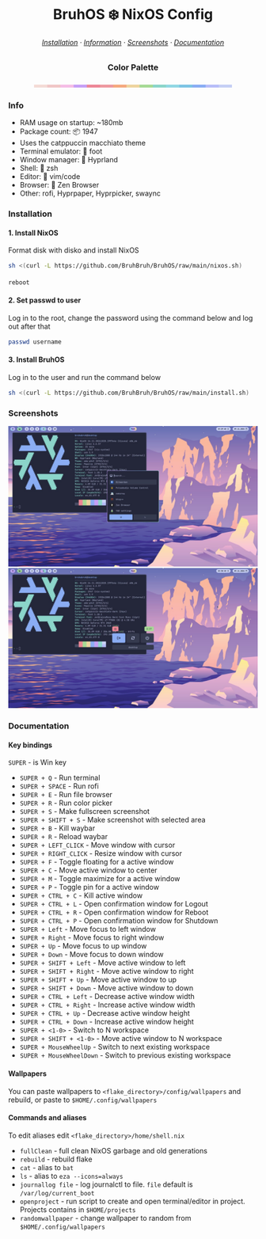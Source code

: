 <h1 align="center">
	BruhOS ❄️ NixOS Config
</h1>

<h6 align="center">
  <a href="#installation">Installation</a>
  ·
  <a href="#info">Information</a>
  ·
  <a href="#screenshots">Screenshots</a>
  ·
  <a href="#documentation">Documentation</a>
</h6>

<h3 align="center">
	Color Palette
</h3>

<p align="center">
  <img src="https://raw.githubusercontent.com/BruhaBruh/BruhOS/main/assets/macchiato.png" width="400" />
</p>

### Info

- RAM usage on startup: ~180mb
- Package count: 📦 1947
- Uses the catppuccin macchiato theme
- Terminal emulator: 🦶 foot
- Window manager: 🌿 Hyprland
- Shell: 🐚 zsh
- Editor: 📝 vim/code
- Browser: 🦊 Zen Browser
- Other: rofi, Hyprpaper, Hyprpicker, swaync

### Installation

#### 1. Install NixOS

Format disk with disko and install NixOS

```bash
sh <(curl -L https://github.com/BruhBruh/BruhOS/raw/main/nixos.sh)

reboot
```

#### 2. Set passwd to user

Log in to the root, change the password using the command below and log out after that

```bash
passwd username
```

#### 3. Install BruhOS

Log in to the user and run the command below

```bash
sh <(curl -L https://github.com/BruhBruh/BruhOS/raw/main/install.sh)
```

### Screenshots

![Screenshot 1](https://raw.githubusercontent.com/BruhaBruh/BruhOS/main/assets/screenshot0.jpg)
![Screenshot 2](https://raw.githubusercontent.com/BruhaBruh/BruhOS/main/assets/screenshot1.jpg)

### Documentation

#### Key bindings

`SUPER` - is Win key

- `SUPER + Q` - Run terminal
- `SUPER + SPACE` - Run rofi
- `SUPER + E` - Run file browser
- `SUPER + R` - Run color picker
- `SUPER + S` - Make fullscreen screenshot
- `SUPER + SHIFT + S` - Make screenshot with selected area
- `SUPER + B` - Kill waybar
- `SUPER + R` - Reload waybar
- `SUPER + LEFT_CLICK` - Move window with cursor
- `SUPER + RIGHT_CLICK` - Resize window with cursor
- `SUPER + F` - Toggle floating for a active window
- `SUPER + C` - Move active window to center
- `SUPER + M` - Toggle maximize for a active window
- `SUPER + P` - Toggle pin for a active window
- `SUPER + CTRL + C` - Kill active window
- `SUPER + CTRL + L` - Open confirmation window for Logout
- `SUPER + CTRL + R` - Open confirmation window for Reboot
- `SUPER + CTRL + P` - Open confirmation window for Shutdown
- `SUPER + Left` - Move focus to left window
- `SUPER + Right` - Move focus to right window
- `SUPER + Up` - Move focus to up window
- `SUPER + Down` - Move focus to down window
- `SUPER + SHIFT + Left` - Move active window to left
- `SUPER + SHIFT + Right` - Move active window to right
- `SUPER + SHIFT + Up` - Move active window to up
- `SUPER + SHIFT + Down` - Move active window to down
- `SUPER + CTRL + Left` - Decrease active window width
- `SUPER + CTRL + Right` - Increase active window width
- `SUPER + CTRL + Up` - Decrease active window height
- `SUPER + CTRL + Down` - Increase active window height
- `SUPER + <1-0>` - Switch to N workspace
- `SUPER + SHIFT + <1-0>` - Move active window to N workspace
- `SUPER + MouseWheelUp` - Switch to next existing workspace
- `SUPER + MouseWheelDown` - Switch to previous existing workspace

#### Wallpapers

You can paste wallpapers to `<flake_directory>/config/wallpapers` and rebuild, or paste to `$HOME/.config/wallpapers`

#### Commands and aliases

To edit aliases edit `<flake_directory>/home/shell.nix`

- `fullClean` - full clean NixOS garbage and old generations
- `rebuild` - rebuild flake
- `cat` - alias to `bat`
- `ls` - alias to `eza --icons=always`
- `journallog file` - log journalctl to file. `file` default is `/var/log/current_boot`
- `openproject` - run script to create and open terminal/editor in project. Projects contains in `$HOME/projects`
- `randomwallpaper` - change wallpaper to random from `$HOME/.config/wallpapers`